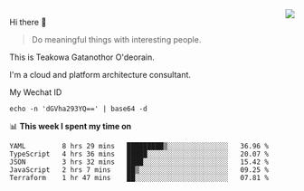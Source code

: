 <img align="right" src="https://github-readme-stats.vercel.app/api?username=Teakowa&show_icons=true&icon_color=2f80ed&text_color=718096&bg_color=ffffff&hide_title=true" />

Hi there 👋

> Do meaningful things with interesting people.

This is Teakowa Gatanothor O'deorain.

I'm a cloud and platform architecture consultant.

My Wechat ID

```
echo -n 'dGVha293YQ==' | base64 -d
```

📊 **This week I spent my time on**
<!--START_SECTION:waka-->
```text
YAML         8 hrs 29 mins   █████████▒░░░░░░░░░░░░░░░   36.96 % 
TypeScript   4 hrs 36 mins   █████░░░░░░░░░░░░░░░░░░░░   20.07 % 
JSON         3 hrs 32 mins   ████░░░░░░░░░░░░░░░░░░░░░   15.42 % 
JavaScript   2 hrs 7 mins    ██▒░░░░░░░░░░░░░░░░░░░░░░   09.25 % 
Terraform    1 hr 47 mins    ██░░░░░░░░░░░░░░░░░░░░░░░   07.81 % 
```
<!--END_SECTION:waka-->
